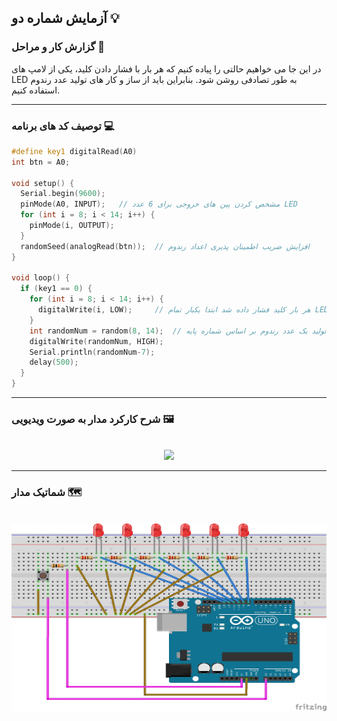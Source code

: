 ## آزمایش شماره دو 💡

### گزارش کار و مراحل 📝

در این جا می خواهیم حالتی را پیاده کنیم که هر بار با فشار دادن کلید، یکی از لامپ های LED به طور تصادفی روشن شود. بنابراین باید از ساز و کار های تولید عدد رندوم استفاده کنیم.

---

### توصیف کد های برنامه 💻

```cpp
#define key1 digitalRead(A0)
int btn = A0;

void setup() {
  Serial.begin(9600);
  pinMode(A0, INPUT);   // مشخص کردن پین های خروجی برای 6 عدد LED
  for (int i = 8; i < 14; i++) {
    pinMode(i, OUTPUT);
  }
  randomSeed(analogRead(btn));  // افزایش ضریب اطمینان پذیری اعداد رندوم
}

void loop() {
  if (key1 == 0) {
    for (int i = 8; i < 14; i++) {
      digitalWrite(i, LOW);     // هر بار کلید فشار داده شد ابتدا یکبار تمام LED ها را خاموش می کنیم
    }
    int randomNum = random(8, 14);  // تولید یک عدد رندوم بر اساس شماره پایه LED ها
    digitalWrite(randomNum, HIGH);
    Serial.println(randomNum-7);
    delay(500);
  }
}
```

---

### شرح کارکرد مدار به صورت ویدیویی 🖼️

<br>

<div align="center">
<img src="/media/microprocessor_9.gif">
</div>

---

### شماتیک مدار 🗺️

<br>

<div align="center">
<img src="/media/schematic_8.jpg" width="600px" height="300px">
</div>
